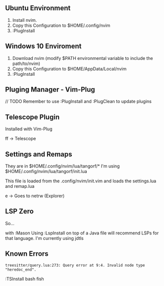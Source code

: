 ## Ubuntu Environment
1. Install nvim.
2. Copy this Configuration to $HOME/.config/nvim
3. :PlugInstall

## Windows 10 Enviroment
1. Download nvim (modify $PATH environmental variable to include the path/to/nvim)
2. Copy this Configuration to $HOME/AppData/Local/nvim
3. :PlugInstall

## Pluging Manager - Vim-Plug

// TODO
Remember to use :PlugInstall and :PlugClean to update plugins

## Telescope Plugin
Installed with Vim-Plug

<Space> ff -> Telescope

## Settings and Remaps
They are in $HOME/.config/nvim/lua/tangorf/*
I'm using $HOME/.config/nvim/lua/tangorf/init.lua

This file is loaded from the .config/nvim/init.vim and loads
the settings.lua and remap.lua

<Space> e  -> Goes to netrw (Explorer)

## LSP Zero
So...

with :Mason
Using :LspInstall on top of a Java file will recommend LSPs for that language.
I'm currently using jdtls

## Known Errors

`treesitter/query.lua:273: Query error at 9:4. Invalid node type "heredoc_end".`

:TSInstall bash fish



